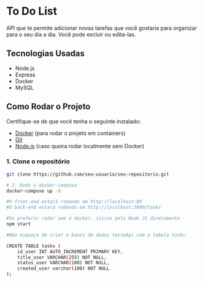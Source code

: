 # To Do List

API que te permite adicionar novas tarefas que você gostaria para organizar para o seu dia a dia. Você pode excluir ou edita-las.

## Tecnologias Usadas

- Node.js
- Express
- Docker
- MySQL

## Como Rodar o Projeto

Certifique-se de que você tenha o seguinte instalado:

- [Docker](https://www.docker.com/get-started) (para rodar o projeto em containers)
- [Git](https://git-scm.com/)
- [Node.js](https://nodejs.org/) (caso queira rodar localmente sem Docker)

### 1. Clone o repositório

```bash
git clone https://github.com/seu-usuario/seu-repositorio.git

# 2. Rode o docker-compose
docker-compose up -d

#O front-end estará rodando em http://localhost:80
#O back-end estará rodando em http://localhost:3000/tasks

#Se preferir rodar sem o docker, inicie pelo Node JS diretamente
npm start

#Não esqueça de criar o banco de dados testeApi com a tabela tasks.

CREATE TABLE tasks (
    id_user INT AUTO_INCREMENT PRIMARY KEY, 
    title_user VARCHAR(255) NOT NULL, 
    status_user VARCHAR(100) NOT NULL,
    created_user varchar(100) NOT NULL
);





